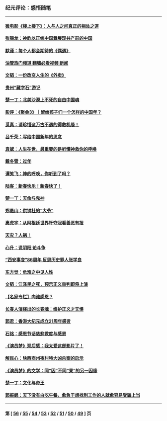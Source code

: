 ### 纪元评论：感悟随笔
---
#### [微电影《楼上楼下》：人与人之间真正的相处之道](../../pages/nsc1035/n13944319.md?03260330) 
#### [张锡龙：神韵以正统中国舞展现共产前的中国](../../pages/nsc1035/n13939727.md?03260330) 
#### [默谨：每个人都会期待的《偶遇》](../../pages/nsc1035/n13939091.md?03260330) 
#### [油管热门频道 翻墙必看视频 新闻](ok?03260330)
#### [文韬：一份改变人生的《外卖》](../../pages/nsc1035/n13931822.md?03260330) 
#### [贵州“藏字石”游记](../../pages/nsc1035/n13923310.md?03260330) 
#### [楚一丁：北美沙漠上不死的自由中国魂](../../pages/nsc1035/n13921879.md?03260330) 
#### [影评：《聚会3》｜留给孩子们一个怎样的中国年？](../../pages/nsc1035/n13919652.md?03260330) 
#### [觅真：请珍惜这万古不遇的得救机缘！](../../pages/nsc1035/n13917157.md?03260330) 
#### [吕千荣：写给中国新年的思念](../../pages/nsc1035/n13915103.md?03260330) 
#### [袁斌：人生在世，最重要的是听懂神救你的呼唤](../../pages/nsc1035/n13914636.md?03260330) 
#### [戴冬雪：过年](../../pages/nsc1035/n13913311.md?03260330) 
#### [谭笑飞：神的呼唤，你听到了吗？](../../pages/nsc1035/n13912603.md?03260330) 
#### [陆客：新春快乐！新春快了！](../../pages/nsc1035/n13911771.md?03260330) 
#### [楚一丁：天命与鬼神](../../pages/nsc1035/n13904371.md?03260330) 
#### [郑愚山：供销社的“大爷”](../../pages/nsc1035/n13904409.md?03260330) 
#### [惠虎宇：从阿根廷世界杯夺冠看善恶有报](../../pages/nsc1035/n13889438.md?03260330) 
#### [天灾？人祸！](../../pages/nsc1035/n13900104.md?03260330) 
#### [心升：说阴阳 论斗争](../../pages/nsc1035/n13885189.md?03260330) 
#### [“西安事变”86周年 反思历史罪人张学良](../../pages/nsc1035/n13882019.md?03260330) 
#### [东方觉：危难之中见人性](../../pages/nsc1035/n13881549.md?03260330) 
#### [文韬：江泽民之死，预示正义审判即将上演](../../pages/nsc1035/n13877698.md?03260330) 
#### [【名家专栏】向谁感恩？](../../pages/nsc1035/n13873797.md?03260330) 
#### [长春人演绎出的长春魂：维护正义才无惧](../../pages/nsc1035/n13871764.md?03260330) 
#### [郭君：香港大纪元成立21周年感言](../../pages/nsc1035/n13871269.md?03260330) 
#### [石铭：感恩节话慈悲救度与感恩](../../pages/nsc1035/n13869863.md?03260330) 
#### [《演员梦》观后感：我太爱这部影片了！](../../pages/nsc1035/n13866783.md?03260330) 
#### [解民心：陕西商州夜村特大凶杀案的启示](../../pages/nsc1035/n13865339.md?03260330) 
#### [《演员梦》的文学：同“因”不同“果”的另一因缘](../../pages/nsc1035/n13863930.md?03260330) 
#### [楚一丁：文化与帝王](../../pages/nsc1035/n13863143.md?03260330) 
#### [郭振鹤：天下没有白吃午餐，愈急于想找到工作的人就愈容易受骗上当](../../pages/nsc1035/n13860772.md?03260330) 

---
#### 第 [ [56](./56.md?03260330) / [55](./55.md?03260330) / [54](./54.md?03260330) / [53](./53.md?03260330) / [52](./52.md?03260330) / [51](./51.md?03260330) / [50](./50.md?03260330) / [49](./49.md?03260330) ] 页

